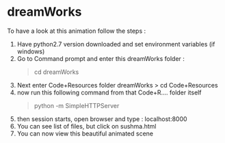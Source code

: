 # dreamWorks

To have a look at this animation follow the steps :

1. Have python2.7 version downloaded and set environment variables (if windows)
2. Go to Command prompt and enter this dreamWorks folder :
    > cd dreamWorks
3. Next enter Code+Resources folder
    dreamWorks > cd Code+Resources
4. now run this following command from that Code+R.... folder itself
     >python -m SimpleHTTPServer
5. then session starts, open browser  and type : localhost:8000
6. You can see list of files, but click on sushma.html
7. You can now view this beautiful animated scene

